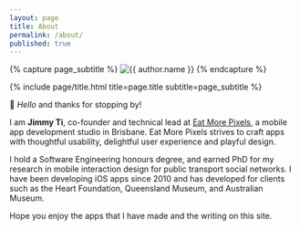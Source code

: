 ```yaml
---
layout: page
title: About
permalink: /about/
published: true
---
```


<div class="page" markdown="1">

{% capture page_subtitle %}
<img
    class="me"
    alt="{{ author.name }}"
    src="{{ site.author.photo | relative_url }}"
    srcset="{{ site.author.photo2x | relative_url }} 2x"
/>
{% endcapture %}

{% include page/title.html title=page.title subtitle=page_subtitle %}

👋 _Hello_ and thanks for stopping by!

I am **Jimmy Ti**, co-founder and technical lead at [Eat More Pixels](http://eatmorepixels.com.au/), a mobile app development studio in Brisbane. Eat More Pixels strives to craft apps with thoughtful usability, delightful user experience and playful design.

I hold a Software Engineering honours degree, and earned PhD for my research in mobile interaction design for public transport social networks. I have been developing iOS apps since 2010 and has developed for clients such as the Heart Foundation, Queensland Museum, and Australian Museum. 

Hope you enjoy the apps that I have made and the writing on this site.

</div>
